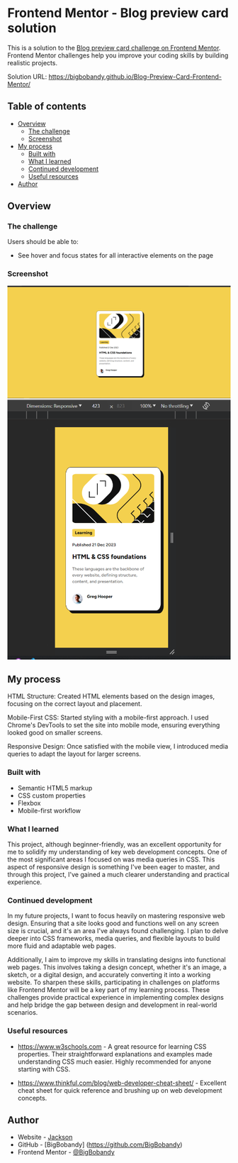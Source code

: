 # Frontend Mentor - Blog preview card solution

This is a solution to the [Blog preview card challenge on Frontend Mentor](https://www.frontendmentor.io/challenges/blog-preview-card-ckPaj01IcS). Frontend Mentor challenges help you improve your coding skills by building realistic projects.

Solution URL: https://bigbobandy.github.io/Blog-Preview-Card-Frontend-Mentor/

## Table of contents

- [Overview](#overview)
  - [The challenge](#the-challenge)
  - [Screenshot](#screenshot)
- [My process](#my-process)
  - [Built with](#built-with)
  - [What I learned](#what-i-learned)
  - [Continued development](#continued-development)
  - [Useful resources](#useful-resources)
- [Author](#author)

## Overview

### The challenge

Users should be able to:

- See hover and focus states for all interactive elements on the page

### Screenshot

![Desktop Design](./assets/images/deskop-design-solution.png)
![Mobile Design](./assets/images/mobile-design-solution.png)

## My process

HTML Structure: Created HTML elements based on the design images, focusing on the correct layout and placement.

Mobile-First CSS: Started styling with a mobile-first approach. I used Chrome's DevTools to set the site into mobile mode, ensuring everything looked good on smaller screens.

Responsive Design: Once satisfied with the mobile view, I introduced media queries to adapt the layout for larger screens.

### Built with

- Semantic HTML5 markup
- CSS custom properties
- Flexbox
- Mobile-first workflow

### What I learned

This project, although beginner-friendly, was an excellent opportunity for me to solidify my understanding of key web development concepts. One of the most significant areas I focused on was media queries in CSS. This aspect of responsive design is something I've been eager to master, and through this project, I've gained a much clearer understanding and practical experience.

### Continued development

In my future projects, I want to focus heavily on mastering responsive web design. Ensuring that a site looks good and functions well on any screen size is crucial, and it's an area I've always found challenging. I plan to delve deeper into CSS frameworks, media queries, and flexible layouts to build more fluid and adaptable web pages.

Additionally, I aim to improve my skills in translating designs into functional web pages. This involves taking a design concept, whether it's an image, a sketch, or a digital design, and accurately converting it into a working website. To sharpen these skills, participating in challenges on platforms like Frontend Mentor will be a key part of my learning process. These challenges provide practical experience in implementing complex designs and help bridge the gap between design and development in real-world scenarios.

### Useful resources

- https://www.w3schools.com - A great resource for learning CSS properties. Their straightforward explanations and examples made understanding CSS much easier. Highly recommended for anyone starting with CSS.

- https://www.thinkful.com/blog/web-developer-cheat-sheet/ - Excellent cheat sheet for quick reference and brushing up on web development concepts.

## Author

- Website - [Jackson](https://www.jdykes.dev)
- GitHub - [BigBobandy] (https://github.com/BigBobandy)
- Frontend Mentor - [@BigBobandy](https://www.frontendmentor.io/profile/BigBobandy)
